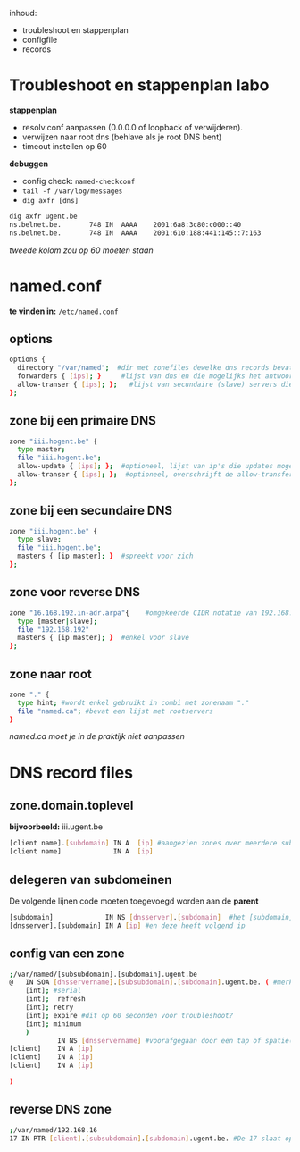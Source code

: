 inhoud:
- troubleshoot en stappenplan
- configfile
- records


# Troubleshoot en stappenplan labo

**stappenplan**
- resolv.conf aanpassen (0.0.0.0 of loopback of verwijderen).
- verwijzen naar root dns (behlave als je root DNS bent)
- timeout instellen op 60

**debuggen**
- config check: `named-checkconf`
- `tail -f /var/log/messages`
- `dig axfr [dns]`

```bash
dig axfr ugent.be
ns.belnet.be.		748	IN	AAAA	2001:6a8:3c80:c000::40
ns.belnet.be.		748	IN	AAAA	2001:610:188:441:145::7:163
```
*tweede kolom zou op 60 moeten staan*

# named.conf
**te vinden in:** `/etc/named.conf`

## options
```bash
options {
  directory "/var/named";  #dir met zonefiles dewelke dns records bevatten.
  forwarders { [ips]; }     #lijst van dns'en die mogelijks het antwoord weten als jij het niet weet. wordt geraadpleegd alvorens de root wordt geraadpleegd.
  allow-transer { [ips]; };   #lijst van secundaire (slave) servers die een zone transfer mogen uitvoeren.
};
```

## zone bij een primaire DNS
```bash
zone "iii.hogent.be" {
  type master;
  file "iii.hogent.be";
  allow-update { [ips]; };  #optioneel, lijst van ip's die updates mogen uitvoeren aan het bestand iii.hogent.be
  allow-transer { [ips]; };  #optioneel, overschrijft de allow-transfer gedefnieerd in options. voor deze specifieke zone.
};
```

## zone bij een secundaire DNS
```bash
zone "iii.hogent.be" {
  type slave;
  file "iii.hogent.be";
  masters { [ip master]; }  #spreekt voor zich
};
```

## zone voor reverse DNS
```bash
zone "16.168.192.in-adr.arpa"{    #omgekeerde CIDR notatie van 192.168.16/24
  type [master|slave];
  file "192.168.192"
  masters { [ip master]; }  #enkel voor slave
};
```

## zone naar root
```bash
zone "." {
  type hint; #wordt enkel gebruikt in combi met zonenaam "."
  file "named.ca"; #bevat een lijst met rootservers
}
```
*named.ca moet je in de praktijk niet aanpassen*

# DNS record files

## zone.domain.toplevel

**bijvoorbeeld:** iii.ugent.be

```bash
[client name].[subdomain] IN A  [ip] #aangezien zones over meerdere subdomeinen verspreid mogen zijn mogen we ook kleinkinderen definieren.
[client name]             IN A  [ip]
```

## delegeren van subdomeinen

De volgende lijnen code moeten toegevoegd worden aan de **parent**
```bash
[subdomain]             IN NS [dnsserver].[subdomain]  #het [subdomain] valt onder de verantwoordelijkheid van DNS   [dnsserver].[subdomain]
[dnsserver].[subdomain] IN A [ip] #en deze heeft volgend ip
```

## config van een zone
```bash
;/var/named/[subsubdomain].[subdomain].ugent.be
@   IN SOA [dnsservername].[subsubdomain].[subdomain].ugent.be. ( #merk de punt op achter be!!
    [int]; #serial
    [int];  refresh
    [int]; retry
    [int]; expire #dit op 60 seconden voor troubleshoot?
    [int]; minimum
    )
            IN NS [dnsservername] #voorafgegaan door een tap of spatie(s)
[client]    IN A [ip]
[client]    IN A [ip]
[client]    IN A [ip]

)
```

## reverse DNS zone
```bash
;/var/named/192.168.16
17 IN PTR [client].[subsubdomain].[subdomain].ugent.be. #De 17 slaat op het laatste cijfer van het ip dus zijn volledig ip zal zijn: 192.168.16.17
```
